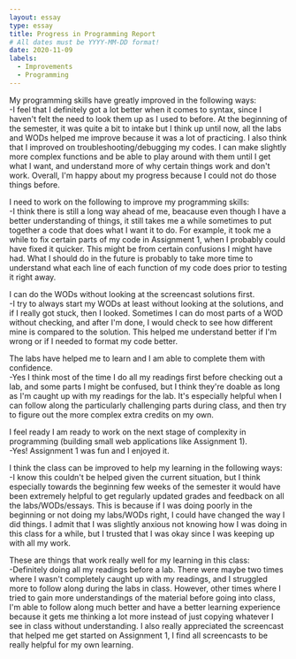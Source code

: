 ```yaml
---
layout: essay
type: essay
title: Progress in Programming Report
# All dates must be YYYY-MM-DD format!
date: 2020-11-09
labels:
  - Improvements
  - Programming
---
```



My programming skills have greatly improved in the following ways:<br>
-I feel that I definitely got a lot better when it comes to syntax, since I haven't felt the need to look them up as I used to before. At the beginning of the semester, it was quite a bit to intake but I think up until now, all the labs and WODs helped me improve because it was a lot of practicing. I also think that I improved on troubleshooting/debugging my codes. I can make slightly more complex functions and be able to play around with them until I get what I want, and understand more of why certain things work and don't work. Overall, I'm happy about my progress because I could not do those things before.

I need to work on the following to improve my programming skills:<br>
-I think there is still a long way ahead of me, beacause even though I have a better understanding of things, it still takes me a while sometimes to put together a code that does what I want it to do. For example, it took me a while to fix certain parts of my code in Assignment 1, when I probably could have fixed it quicker. This might be from certain confusions I might have had. What I should do in the future is probably to take more time to understand what each line of each function of my code does prior to testing it right away.

I can do the WODs without looking at the screencast solutions first.<br>
-I try to always start my WODs at least without looking at the solutions, and if I really got stuck, then I looked. Sometimes I can do most parts of a WOD without checking, and after I'm done, I would check to see how different mine is compared to the solution. This helped me understand better if I'm wrong or if I needed to format my code better.

The labs have helped me to learn and I am able to complete them with confidence.<br>
-Yes I think most of the time I do all my readings first before checking out a lab, and some parts I might be confused, but I think they're doable as long as I'm caught up with my readings for the lab. It's especially helpful when I can follow along the particularly challenging parts during class, and then try to figure out the more complex extra credits on my own.

I feel ready I am ready to work on the next stage of complexity in programming (building small web applications like Assignment 1).<br>
-Yes! Assignment 1 was fun and I enjoyed it.

I think the class can be improved to help my learning in the following ways:<br>
-I know this couldn't be helped given the current situation, but I think especially towards the beginning few weeks of the semester it would have been extremely helpful to get regularly updated grades and feedback on all the labs/WODs/essays. This is because if I was doing poorly in the beginning or not doing my labs/WODs right, I could have changed the way I did things. I admit that I was slightly anxious not knowing how I was doing in this class for a while, but I trusted that I was okay since I was keeping up with all my work. 

These are things that work really well for my learning in this class:<br>
-Definitely doing all my readings before a lab. There were maybe two times where I wasn't completely caught up with my readings, and I struggled more to follow along during the labs in class. However, other times where I tried to gain more understandings of the material before going into class, I'm able to follow along much better and have a better learning experience because it gets me thinking a lot more instead of just copying whatever I see in class without understanding. I also really appreciated the screencast that helped me get started on Assignment 1, I find all screencasts to be really helpful for my own learning.
